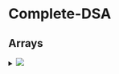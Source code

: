 # Complete-DSA

## Arrays

<details>
  <summary><img id="array" src="https://img.shields.io/badge/Arrays-1-brightgreen?style=for-the-badge"></summary>

| S.No. | Topic:  | Problem                          | Level                                                    | Solutions  | Python                                                                 | C++                                                                    | Java                                                                   |
|:------|:-------:|:--------------------------------:|:--------------------------------------------------------:|:----------:|:----------------------------------------------------------------------:|:----------------------------------------------------------------------:|-----------------------------------------------------------------------:|
| 1     | `Array` | Array insert at end              | <img src="https://img.shields.io/badge/Basic-blue">      |<!--✔️❌-->|<a href="#"><img src="https://img.shields.io/badge/Solution-red"></a>   |  <a href="#"><img src="https://img.shields.io/badge/Solution-red"></a> |  <a href="#"><img src="https://img.shields.io/badge/Solution-red"></a> |

<br/>
<div align="right">
    <b><a href="#complete-dsa">⬆️ Back to Top</a></b>
</div>
<br/>
</details>
